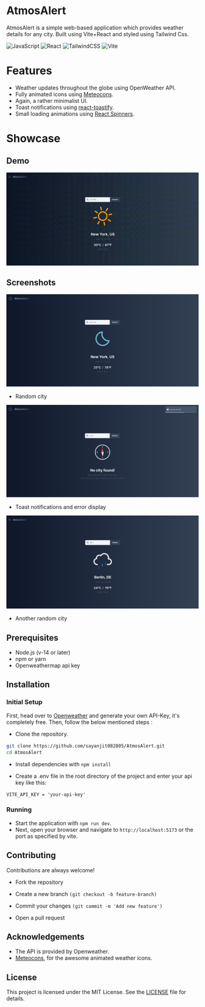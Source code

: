 # AtmosAlert

AtmosAlert is a simple web-based application which provides weather details for any city. Built using Vite+React and styled using Tailwind Css.

![JavaScript](https://img.shields.io/badge/javascript-1E293B.svg?style=for-the-badge&logo=javascript&logoColor=%23F7DF1E)
![React](https://img.shields.io/badge/react-374151.svg?style=for-the-badge&logo=react&logoColor=%2361DAFB)
![TailwindCSS](https://img.shields.io/badge/Tailwind-CBD5E1.svg?style=for-the-badge&logo=tailwind-css&logoColor=38bdf8)
![Vite](https://img.shields.io/badge/Vite-9333EA.svg?style=for-the-badge&logo=vite&logoColor=fff)

# Features

- Weather updates throughout the globe using OpenWeather API.
- Fully animated icons using [Meteocons](https://bas.dev/work/meteocons).
- Again, a rather minimalist UI.
- Toast notifications using [react-toastify](https://fkhadra.github.io/react-toastify/introduction/).
- Small loading animations using [React Spinners](https://mhnpd.github.io/react-loader-spinner/).

# Showcase

## Demo

![](https://raw.githubusercontent.com/sayanjit082805/AtmosAlert/main/demo/demo.gif)

## Screenshots

![](https://raw.githubusercontent.com/sayanjit082805/AtmosAlert/main/demo/ss3.png)

- Random city

![](https://raw.githubusercontent.com/sayanjit082805/AtmosAlert/main/demo/ss2.png)

- Toast notifications and error display

![](https://raw.githubusercontent.com/sayanjit082805/AtmosAlert/main/demo/ss1.png)

- Another random city

## Prerequisites

- Node.js (v-14 or later)
- npm or yarn
- Openweathermap api key

## Installation

### Initial Setup

First, head over to [Openweather](https://openweathermap.org/appid) and generate your own API-Key, it's completely free. Then, follow the below mentioned steps :

- Clone the repository.

```bash
git clone https://github.com/sayanjit082805/AtmosAlert.git
cd AtmosAlert
```

- Install dependencies with `npm install`

- Create a .env file in the root directory of the project and enter your api key like this:

```
VITE_API_KEY = 'your-api-key'
```

### Running

- Start the application with `npm run dev`.
- Next, open your browser and navigate to `http://localhost:5173` or the port as specified by vite.

## Contributing

Contributions are always welcome!

- Fork the repository

- Create a new branch `(git checkout -b feature-branch)`

- Commit your changes `(git commit -m 'Add new feature')`

- Open a pull request

## Acknowledgements

- The API is provided by Openweather.
- [Meteocons](https://bas.dev/meteocons), for the awesome animated weather icons.

## License

This project is licensed under the MIT License. See the [LICENSE](LICENSE) file for details.
